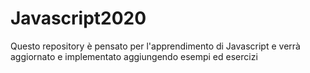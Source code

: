 # Javascript2020
Questo repository è pensato per l'apprendimento di Javascript e verrà aggiornato e implementato aggiungendo esempi ed esercizi
